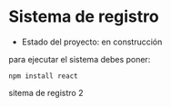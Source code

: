 <h1>Sistema de registro</h1>

- Estado del proyecto: en construcción

para ejecutar el sistema debes poner:

```npm install react```

sitema de registro 2
